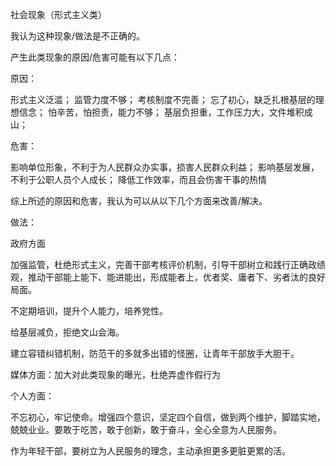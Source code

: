 社会现象（形式主义类）

我认为这种现象/做法是不正确的。

产⽣此类现象的原因/危害可能有以下⼏点：

原因：

形式主义泛滥；
监管⼒度不够；
考核制度不完善；
忘了初⼼，缺乏扎根基层的理想信念；
怕⾟苦，怕担责，能⼒不够；
基层负担重，⼯作压⼒⼤，⽂件堆积成⼭；

危害：

影响单位形象，不利于为⼈⺠群众办实事，损害⼈⺠群众利益；
影响基层发展，不利于公职⼈员个⼈成⻓；
降低⼯作效率，⽽且会伤害⼲事的热情

综上所述的原因和危害，我认为可以从以下⼏个⽅⾯来改善/解决。

做法：

政府⽅⾯

加强监管，杜绝形式主义，完善⼲部考核评价机制，引导⼲部树⽴和践⾏正确政绩观，推动⼲部能上能下、能进能出，形成能者上，优者奖、庸者下、劣者汰的良好局⾯。

不定期培训，提升个⼈能⼒，培养党性。

给基层减负，拒绝⽂⼭会海。

建⽴容错纠错机制，防范⼲的多就多出错的怪圈，让⻘年⼲部放⼿⼤胆⼲。

媒体⽅⾯：加⼤对此类现象的曝光，杜绝弄虚作假⾏为

个⼈⽅⾯：

不忘初⼼，牢记使命。增强四个意识，坚定四个⾃信，做到两个维护，脚踏实地，兢兢业业。要敢于吃苦，敢于创新，敢于奋⽃，全⼼全意为⼈⺠服务。

作为年轻⼲部，要树⽴为⼈⺠服务的理念，主动承担更多更脏更累的活。
